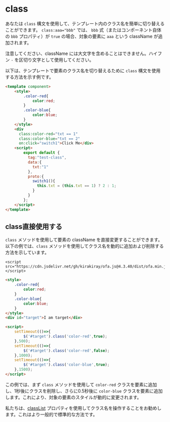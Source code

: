 # class

あなたは `class` 構文を使用して、テンプレート内のクラス名を簡単に切り替えることができます。 `class:aaa="bbb"` では、 `bbb` 式（またはコンポーネント自体の `bbb` プロパティ）が `true` の場合、対象の要素に `aaa` という className が追加されます。

注意してください、className には大文字を含めることはできません。ハイフン `-` を区切り文字として使用してください。

以下は、テンプレートで要素のクラス名を切り替えるために `class` 構文を使用する方法を示す例です。

<comp-viewer comp-name="test-class">

```html
<template component>
    <style>
        .color-red{
            color:red;
        }
        .color-blue{
            color:blue;
        }
    </style>
    <div 
      class:color-red="txt == 1" 
      class:color-blue="txt == 2" 
      on:click="switch1">Click Me</div>
    <script>
        export default {
          tag:"test-class",
          data:{
            txt:"1"
          },
          proto:{
            switch1(){
              this.txt = (this.txt == 1) ? 2 : 1;
            }
          }
        };
    </script>
</template>
```

</comp-viewer>

## class直接使用する

`class` メソッドを使用して要素の className を直接変更することができます。以下の例では、`class` メソッドを使用してクラス名を動的に追加および削除する方法を示しています。

<html-viewer>

```
<script src="https://cdn.jsdelivr.net/gh/kirakiray/ofa.js@4.3.40/dist/ofa.min.js"></script>
```

```html
<style>
    .color-red{
        color:red;
    }
    .color-blue{
        color:blue;
    }
</style>
<div id="target">I am target</div>

<script>
    setTimeout(()=>{
        $('#target').class('color-red',true);
    },500);
    setTimeout(()=>{
        $('#target').class('color-red',false);
    },1000);
    setTimeout(()=>{
        $('#target').class('color-blue',true);
    },1500);
</script>
```

</html-viewer>


この例では、まず `class` メソッドを使用して `color-red` クラスを要素に追加し、1秒後にクラスを削除し、さらに0.5秒後に `color-blue` クラスを要素に追加します。これにより、対象の要素のスタイルが動的に変更されます。

私たちは、[classList](../props/class-list.md) プロパティを使用してクラス名を操作することをお勧めします。これはより一般的で標準的な方法です。